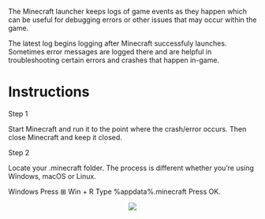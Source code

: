 The Minecraft launcher keeps logs of game events as they happen which can be useful for debugging errors or other issues that may occur within the game.

The latest log begins logging after Minecraft successfuly launches. Sometimes error messages are logged there and are helpful in troubleshooting certain errors and crashes that happen in-game.

# Instructions

Step 1

Start Minecraft and run it to the point where the crash/error occurs. Then close Minecraft and keep it closed.

Step 2

Locate your .minecraft folder. The process is different whether you’re using Windows, macOS or Linux.

Windows
Press ⊞ Win + R
Type %appdata%\.minecraft
Press OK.

<div align="center">
    <img src="https://img.shields.io/discord/689197705683140636?logo=discord" />
</div>

